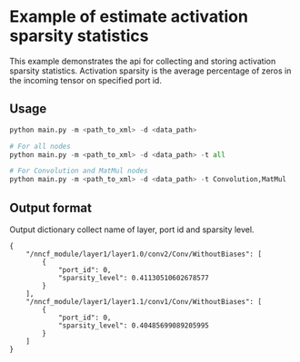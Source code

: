 # Example of estimate activation sparsity statistics

This example demonstrates the api for collecting and storing activation sparsity statistics.
Activation sparsity is the average percentage of zeros in the incoming tensor on specified port id.


## Usage

```python
python main.py -m <path_to_xml> -d <data_path>

# For all nodes
python main.py -m <path_to_xml> -d <data_path> -t all

# For Convolution and MatMul nodes
python main.py -m <path_to_xml> -d <data_path> -t Convolution,MatMul
```


## Output format
Output dictionary collect name of layer, port id and sparsity level.

```
{
    "/nncf_module/layer1/layer1.0/conv2/Conv/WithoutBiases": [
        {
            "port_id": 0,
            "sparsity_level": 0.41130510602678577
        }
    ],
    "/nncf_module/layer1/layer1.1/conv1/Conv/WithoutBiases": [
        {
            "port_id": 0,
            "sparsity_level": 0.40485699089205995
        }
    ]
}
```
